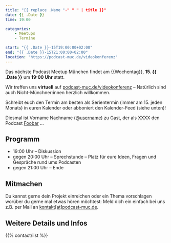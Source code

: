 ```yaml
---
title: "{{ replace .Name "-" " " | title }}"
date: {{ .Date }}
time: 19:00

categories:
    - Meetups
    - Termine

start: "{{ .Date }}-15T19:00:00+02:00"
end: "{{ .Date }}-15T21:00:00+02:00"
location: "https://podcast-muc.de/videokonferenz"
---
```

Das nächste Podcast Meetup München findet am {{Wochentag}},
__15. {{ .Date }}__
um
__19:00 Uhr__
statt.

Wir treffen uns __virtuell__ auf [podcast-muc.de/videokonferenz](https://podcast-muc.de/videokonferenz) – Natürlich sind auch Nicht-Münchner:innen herzlich willkommen.

Schreibt euch den Termin am besten als Serientermin (immer am 15. jeden Monats) in euren Kalender oder abboniert den Kalender-Feed (siehe unten)!


Diesmal ist Vorname Nachname ([@username](https://twitter.com/username)) zu Gast, der als XXXX den Podcast [Foobar](https://fyyd.de/podcast/foobar) …



## Programm

- 19:00 Uhr – Diskussion
- gegen 20:00 Uhr – Sprechstunde – Platz für eure Ideen, Fragen und Gespräche rund ums Podcasten
- gegen 21:00 Uhr – Ende

## Mitmachen

Du kannst gerne dein Projekt einreichen oder ein Thema vorschlagen worüber du gerne mal etwas hören möchtest:
Meld dich ein einfach bei uns z.B. per Mail an [kontakt[at]podcast-muc.de](mailto:kontakt[at]podcast-muc.de).


## Weitere Details und Infos

{{% contact/list %}}

